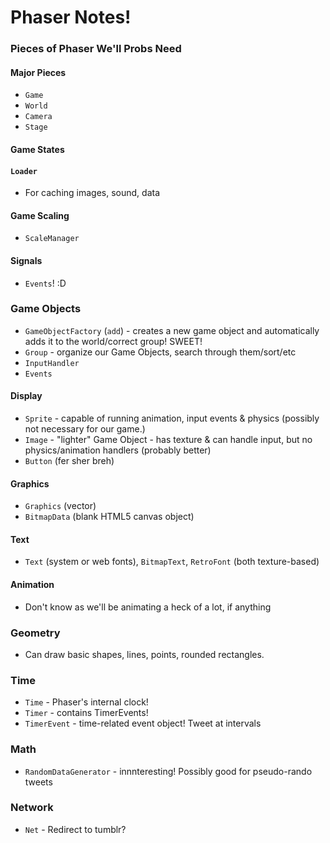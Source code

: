 # Phaser Notes!

### Pieces of Phaser We'll Probs Need

#### Major Pieces

- `Game`
- `World`
- `Camera`
- `Stage`

#### Game States

#### `Loader`

- For caching images, sound, data

#### Game Scaling

- `ScaleManager`

#### Signals

- `Events`! :D

### Game Objects

- `GameObjectFactory` (`add`) - creates a new game object and automatically adds it to the world/correct group! SWEET!
- `Group` - organize our Game Objects, search through them/sort/etc
- `InputHandler`
- `Events`

#### Display

- `Sprite` - capable of running animation, input events & physics (possibly not necessary for our game.)
- `Image` - "lighter" Game Object - has texture & can handle input, but no physics/animation handlers (probably better)
- `Button` (fer sher breh)

#### Graphics

- `Graphics` (vector)
- `BitmapData` (blank HTML5 canvas object)

#### Text

- `Text` (system or web fonts), `BitmapText`, `RetroFont` (both texture-based)

#### Animation

- Don't know as we'll be animating a heck of a lot, if anything

### Geometry

- Can draw basic shapes, lines, points, rounded rectangles.

### Time

- `Time` - Phaser's internal clock!
- `Timer` - contains TimerEvents!
- `TimerEvent` - time-related event object! Tweet at intervals

### Math

- `RandomDataGenerator` - innnteresting! Possibly good for pseudo-rando tweets

### Network

- `Net` - Redirect to tumblr?

